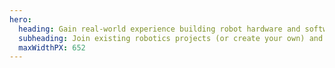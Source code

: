 ```yaml
---
hero:
  heading: Gain real-world experience building robot hardware and software
  subheading: Join existing robotics projects (or create your own) and build it end-to-end with a team using industry-standard robotics approaches. 
  maxWidthPX: 652
---
```

